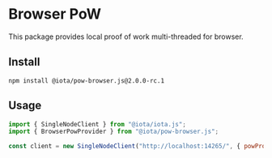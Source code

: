 # Browser PoW

This package provides local proof of work multi-threaded for browser.

## Install

```shell
npm install @iota/pow-browser.js@2.0.0-rc.1
```

## Usage

```js
import { SingleNodeClient } from "@iota/iota.js";
import { BrowserPowProvider } from "@iota/pow-browser.js";

const client = new SingleNodeClient("http://localhost:14265/", { powProvider: new BrowserPowProvider() });
```
